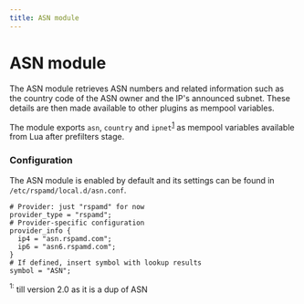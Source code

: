 ```yaml
---
title: ASN module
---
```



# ASN module

The ASN module retrieves ASN numbers and related information such as the country code of the ASN owner and the IP's announced subnet. These details are then made available to other plugins as mempool variables.

The module exports `asn`, `country` and `ipnet`<sup>[1](#fn)</sup> as mempool variables available from Lua after prefilters stage.

### Configuration

The ASN module is enabled by default and its settings can be found in `/etc/rspamd/local.d/asn.conf`.

~~~hcl
# Provider: just "rspamd" for now
provider_type = "rspamd";
# Provider-specific configuration
provider_info {
  ip4 = "asn.rspamd.com";
  ip6 = "asn6.rspamd.com";
}
# If defined, insert symbol with lookup results
symbol = "ASN";
~~~

<a name="fn"><sup>1:</sup></a> till version 2.0 as it is a dup of ASN
